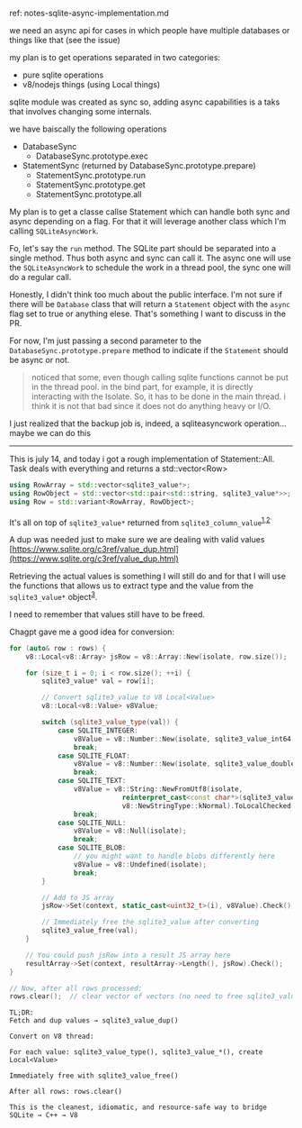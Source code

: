 ref: notes-sqlite-async-implementation.md

we need an async api for cases in which people have multiple databases or things like that (see the issue)

my plan is to get operations separated in two categories:

- pure sqlite operations
- v8/nodejs things (using Local<T> things)

sqlite module was created as sync so, adding async capabilities is a taks that involves changing some internals.

we have baiscally the following operations

- DatabaseSync
  - DatabaseSync.prototype.exec
- StatementSync (returned by DatabaseSync.prototype.prepare)
  - StatementSync.prototype.run
  - StatementSync.prototype.get
  - StatementSync.prototype.all

My plan is to get a classe callse Statement which can handle both sync and async depending on a flag. For that it will leverage another class which I'm calling `SQLiteAsyncWork`.

Fo, let's say the `run` method. The SQLite part should be separated into a single method. Thus both async and sync can
call it. The async one will use the `SQLiteAsyncWork` to schedule the work in a thread pool, the sync one will do
a regular call.

Honestly, I didn't think too much about the public interface. I'm not sure if there will be `Database` class that will
return a `Statement` object with the `async` flag set to true or anything elese. That's something I want to discuss in
the PR.

For now, I'm just passing a second parameter to the `DatabaseSync.prototype.prepare` method to indicate if the
`Statement` should be async or not.

> noticed that some, even though calling sqlite functions cannot be put in the thread pool. in the bind part, for example, it is directly interacting with the Isolate. So, it has to be done in the main thread.
> i think it is not that bad since it does not do anything heavy or I/O.

I just realized that the backup job is, indeed, a sqliteasyncwork operation... maybe we can do this

---

This is july 14, and today i got a rough implementation of Statement::All. Task deals with everything and returns
a std::vector&lt;Row&gt;

```cpp
using RowArray = std::vector<sqlite3_value*>;
using RowObject = std::vector<std::pair<std::string, sqlite3_value*>>;
using Row = std::variant<RowArray, RowObject>;
```

It's all on top of `sqlite3_value*` returned from `sqlite3_column_value`<sup>[1][],[2][]<sup>.

A dup was needed just to make sure we are dealing with valid values [https://www.sqlite.org/c3ref/value_dup.html](https://www.sqlite.org/c3ref/value_dup.html)

Retrieving the actual values is something I will still do and for that I will use the functions that allows us to
extract type and the value from the `sqlite3_value*` object<sup>[3][]</sup>.

[1]: https://www.sqlite.org/c3ref/column_blob.html
[2]: https://www.sqlite.org/c3ref/value.html
[3]: https://www.sqlite.org/c3ref/value_blob.html

I need to remember that values still have to be freed.

Chagpt gave me a good idea for conversion:

```cpp
for (auto& row : rows) {
    v8::Local<v8::Array> jsRow = v8::Array::New(isolate, row.size());

    for (size_t i = 0; i < row.size(); ++i) {
        sqlite3_value* val = row[i];

        // Convert sqlite3_value to V8 Local<Value>
        v8::Local<v8::Value> v8Value;

        switch (sqlite3_value_type(val)) {
            case SQLITE_INTEGER:
                v8Value = v8::Number::New(isolate, sqlite3_value_int64(val));
                break;
            case SQLITE_FLOAT:
                v8Value = v8::Number::New(isolate, sqlite3_value_double(val));
                break;
            case SQLITE_TEXT:
                v8Value = v8::String::NewFromUtf8(isolate,
                            reinterpret_cast<const char*>(sqlite3_value_text(val)),
                            v8::NewStringType::kNormal).ToLocalChecked();
                break;
            case SQLITE_NULL:
                v8Value = v8::Null(isolate);
                break;
            case SQLITE_BLOB:
                // you might want to handle blobs differently here
                v8Value = v8::Undefined(isolate);
                break;
        }

        // Add to JS array
        jsRow->Set(context, static_cast<uint32_t>(i), v8Value).Check();

        // Immediately free the sqlite3_value after converting
        sqlite3_value_free(val);
    }

    // You could push jsRow into a result JS array here
    resultArray->Set(context, resultArray->Length(), jsRow).Check();
}

// Now, after all rows processed:
rows.clear();  // clear vector of vectors (no need to free sqlite3_value* again — already freed)
```

    TL;DR:
    Fetch and dup values → sqlite3_value_dup()

    Convert on V8 thread:

    For each value: sqlite3_value_type(), sqlite3_value_*(), create Local<Value>

    Immediately free with sqlite3_value_free()

    After all rows: rows.clear()

    This is the cleanest, idiomatic, and resource-safe way to bridge SQLite → C++ → V8

